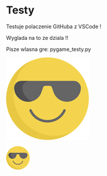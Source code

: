 # Testy

Testuje polaczenie GitHuba z VSCode !

Wyglada na to ze dziala !!

Pisze wlasna gre:
pygame_testy.py 

![emotek](pic/images.png)

<img src="pic/images.png" alt="emotek" width="64" height="64">
